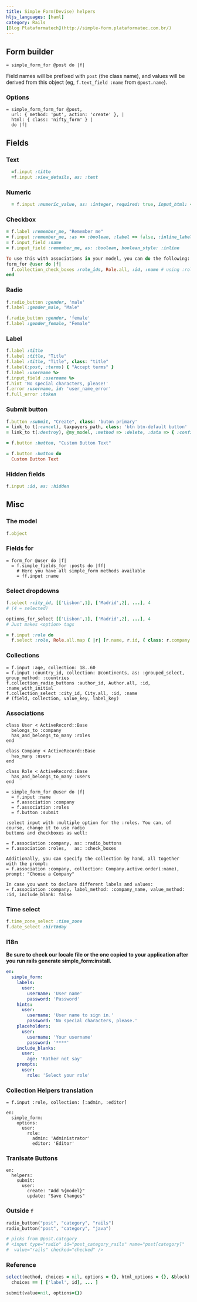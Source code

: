 ```yaml
---
title: Simple Form(Devise) helpers
hljs_languages: [haml]
category: Rails
[Blog Plataformatech](http://simple-form.plataformatec.com.br/)
---
```


## Form builder

```haml
= simple_form_for @post do |f|
```

Field names will be prefixed with `post` (the class name), and values will be derived from this object (eg, `f.text_field :name` from `@post.name`).

### Options

```haml
= simple_form_form_for @post, 
  url: { method: 'put', action: 'create' }, |
  html: { class: 'nifty_form' } |
  do |f|
```

## Fields

### Text

```rb
  =f.input :title
  =f.input :view_details, as: :text
```

### Numeric

```rb
  = f.input :numeric_value, as: :integer, required: true, input_html: { value: 10 } #input_hml = default value
```

### Checkbox

```rb
= f.label :remember_me, "Remember me"
= f.input :remember_me, :as => :boolean, :label => false, :inline_label => true if devise_mapping.rememberable?
= f.input_field :name
= f.input_field :remember_me, as: :boolean, boolean_style: :inline

To use this with associations in your model, you can do the following:
form_for @user do |f|
  f.collection_check_boxes :role_ids, Role.all, :id, :name # using :roles here is not going to work.
end
```

### Radio

```rb
f.radio_button :gender, 'male'
f.label :gender_male, "Male"

f.radio_button :gender, 'female'
f.label :gender_female, "Female"
```

### Label

```rb
f.label :title
f.label :title, "Title"
f.label :title, "Title", class: "title"
f.label(:post, :terms) { "Accept terms" }
f.label :username %>
f.input_field :username %>
f.hint 'No special characters, please!' 
f.error :username, id: 'user_name_error' 
f.full_error :token 
```

### Submit button

```rb
f.button :submit, "Create", class: 'buton primary'
= link_to t(:cancel), taxpayers_path, class: 'btn btn-default button'
= link_to t(:destroy), @my_model, :method => :delete, :data => { :confirm => t(:destroy_are_you_sure)}, class: 'button negative'

= f.button :button, "Custom Button Text"

= f.button :button do
  Custom Button Text

```

### Hidden fields

```rb
f.input :id, as: :hidden
```

## Misc

### The model

```ruby
f.object
```

### Fields for

```haml
= form_for @user do |f|
  = f.simple_fields_for :posts do |ff|
    # Here you have all simple_form methods available
    = ff.input :name
```

### Select dropdowns

```rb
f.select :city_id, [['Lisbon',1], ['Madrid',2], ...], 4
# (4 = selected)

options_for_select [['Lisbon',1], ['Madrid',2], ...], 4
# Just makes <option> tags

= f.input :role do
  f.select :role, Role.all.map { |r| [r.name, r.id, { class: r.company.id }] }, include_blank: true 

```

### Collections

```
= f.input :age, collection: 18..60
= f.input :country_id, collection: @continents, as: :grouped_select, group_method: :countries
f.collection_radio_buttons :author_id, Author.all, :id, :name_with_initial
f.collection_select :city_id, City.all, :id, :name
# (field, collection, value_key, label_key)
```

### Associations

```
class User < ActiveRecord::Base
  belongs_to :company
  has_and_belongs_to_many :roles
end

class Company < ActiveRecord::Base
  has_many :users
end

class Role < ActiveRecord::Base
  has_and_belongs_to_many :users
end

= simple_form_for @user do |f|
  = f.input :name 
  = f.association :company 
  = f.association :roles 
  = f.button :submit
  
:select input with :multiple option for the :roles. You can, of course, change it to use radio
buttons and checkboxes as well:

= f.association :company, as: :radio_buttons
= f.association :roles,   as: :check_boxes

Additionally, you can specify the collection by hand, all together with the prompt:
= f.association :company, collection: Company.active.order(:name), prompt: "Choose a Company"

In case you want to declare different labels and values:
= f.association :company, label_method: :company_name, value_method: :id, include_blank: false
```

### Time select

```rb
f.time_zone_select :time_zone
f.date_select :birthday
```
### I18n

**Be sure to check our locale file or the one copied to your application after you run
rails generate simple_form:install.**

```yaml
en:
  simple_form:
    labels:
      user:
        username: 'User name'
        password: 'Password'
    hints:
      user:
        username: 'User name to sign in.'
        password: 'No special characters, please.'
    placeholders:
      user:
        username: 'Your username'
        password: '****'
    include_blanks:
      user:
        age: 'Rather not say'
    prompts:
      user:
        role: 'Select your role'
```

### Collection Helpers translation
```
= f.input :role, collection: [:admin, :editor]

en:
  simple_form:
    options:
      user:
        role:
          admin: 'Administrator'
          editor: 'Editor'
```
### Tranlsate Buttons

```
en:
  helpers:
    submit:
      user:
        create: "Add %{model}"
        update: "Save Changes"
```


### Outside `f`

```rb
radio_button("post", "category", "rails")
radio_button("post", "category", "java")

# picks from @post.category
# <input type="radio" id="post_category_rails" name="post[category]"
#  value="rails" checked="checked" />
```

### Reference

```rb
select(method, choices = nil, options = {}, html_options = {}, &block)
  choices == [ ['label', id], ... ]

submit(value=nil, options={})
```


